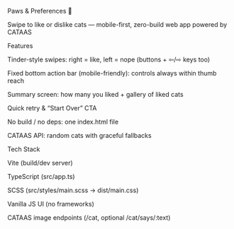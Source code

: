 Paws & Preferences 🐾

Swipe to like or dislike cats — mobile-first, zero-build web app powered by CATAAS

Features

Tinder-style swipes: right = like, left = nope (buttons + ⇦/⇨ keys too)

Fixed bottom action bar (mobile-friendly): controls always within thumb reach

Summary screen: how many you liked + gallery of liked cats

Quick retry & “Start Over” CTA

No build / no deps: one index.html file

CATAAS API: random cats with graceful fallbacks

Tech Stack

Vite (build/dev server)

TypeScript (src/app.ts)

SCSS (src/styles/main.scss → dist/main.css)

Vanilla JS UI (no frameworks)

CATAAS image endpoints (/cat, optional /cat/says/:text)
